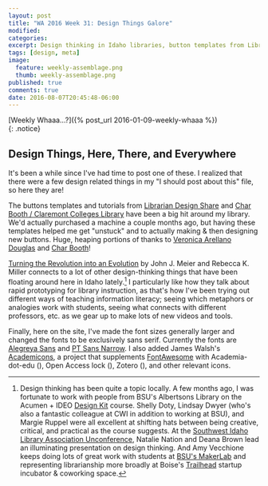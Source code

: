 ```yaml
---
layout: post
title: "WA 2016 Week 31: Design Things Galore"
modified:
categories: 
excerpt: Design thinking in Idaho libraries, button templates from Librarian Design Share and Char Booth, and a few minor site font updates.  
tags: [design, meta]
image:
  feature: weekly-assemblage.png
  thumb: weekly-assemblage.png
published: true
comments: true
date: 2016-08-07T20:45:48-06:00
---
```

  
[Weekly Whaaa…?]({% post_url 2016-01-09-weekly-whaaa %})  
{: .notice}  

## Design Things, Here, There, and Everywhere  

It's been a while since I've had time to post one of these. I realized that there were a few design related things in my "I should post about this" file, so here they are!     

The buttons templates and tutorials from [Librarian Design Share](https://librariandesignshare.org/2016/07/22/buttons-for-the-people/) and [Char Booth / Claremont Colleges Library](http://libguides.libraries.claremont.edu/c.php?g=317475&p=2119611) have been a big hit around my library. We'd actually purchased a machine a couple months ago, but having these templates helped me get "unstuck" and to actually making & then designing new buttons. Huge, heaping portions of thanks to [Veronica Arellano Douglas](https://veronicaarellanodouglas.com) and [Char Booth](https://infomational.wordpress.com)!  

[Turning the Revolution into an Evolution](http://crln.acrl.org/content/77/6/283.full.pdf+html) by John J. Meier and Rebecca K. Miller connects to a lot of other design-thinking things that have been floating around here in Idaho lately.[^ldti] I particularly like how they talk about rapid prototyping for library instruction, as that's how I've been trying out different ways of teaching information literacy; seeing which metaphors or analogies work with students, seeing what connects with different professors, etc. as we gear up to make lots of new videos and tools.  

Finally, here on the site, I've made the font sizes generally larger and changed the fonts to be exclusively sans serif. Currently the fonts are [Alegreya Sans](https://fonts.google.com/specimen/Alegreya+Sans) and [PT Sans Narrow](https://fonts.google.com/specimen/PT+Sans+Narrow). I also added James Walsh's [Academicons](http://jpswalsh.github.io/academicons/), a project that supplements [FontAwesome](http://fontawesome.io) with Academia-dot-edu (<i class="ai ai-academia" aria-hidden="true"></i>), Open Access lock (<i class="ai ai-open-access" aria-hidden="true"></i>), Zotero (<i class="ai ai-zotero" aria-hidden="true"></i>), and other relevant icons.  

[^ldti]: Design thinking has been quite a topic locally. A few months ago, I was fortunate to work with people from BSU's Albertsons Library on the Acumen + IDEO [Design Kit](http://www.designkit.org) course. Shelly Doty, Lindsay Dwyer (who's also a fantastic colleague at CWI in addition to working at BSU), and Margie Ruppel were all excellent at shifting hats between being creative, critical, and practical as the course suggests. At the [Southwest Idaho Library Association Unconference](http://idaholibraries.org/conferences/regional-conferences/unconference-registration/), Natalie Nation and Deana Brown lead an illuminating presentation on design thinking. And Amy Vecchione keeps doing lots of great work with students at [BSU's MakerLab](https://makerlab.boisestate.edu) and representing librarianship more broadly at Boise's [Trailhead](http://trailheadboise.org/event/office-hours-amy-vecchione/) startup incubator & coworking space.    
